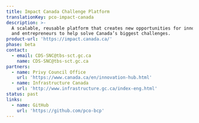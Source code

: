 ```yaml
---
title: Impact Canada Challenge Platform
translationKey: pco-impact-canada
description: >-
  A scalable, reusable platform that creates new opportunities for innovators
  and entrepreneurs to help solve Canada’s biggest challenges.
product-url: 'https://impact.canada.ca/'
phase: beta
contact:
  - email: CDS-SNC@tbs-sct.gc.ca
    name: CDS-SNC@tbs-sct.gc.ca
partners:
  - name: Privy Council Office
    url: 'https://www.canada.ca/en/innovation-hub.html'
  - name: Infrastructure Canada
    url: 'http://www.infrastructure.gc.ca/index-eng.html'
status: past
links:
  - name: GitHub
    url: 'https://github.com/pco-bcp'
---
```


